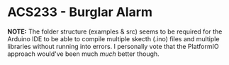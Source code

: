 # ACS233 - Burglar Alarm 
**NOTE:**
The folder structure (examples & src) seems to be required for the Arduino IDE to be able to compile multiple skecth (.ino) files and multiple libraries without running into errors. I personally vote that the PlatformIO approach would've been much *much* better though.